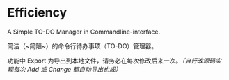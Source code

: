 # Efficiency

A Simple TO-DO Manager in Commandline-interface.  

简洁（~简陋~）的命令行待办事项（TO-DO）管理器。

功能中 Export 为导出到本地文件，请务必在每次修改后来一次。*（自行改源码实现每次 Add 或 Change 都自动导出也成）*
